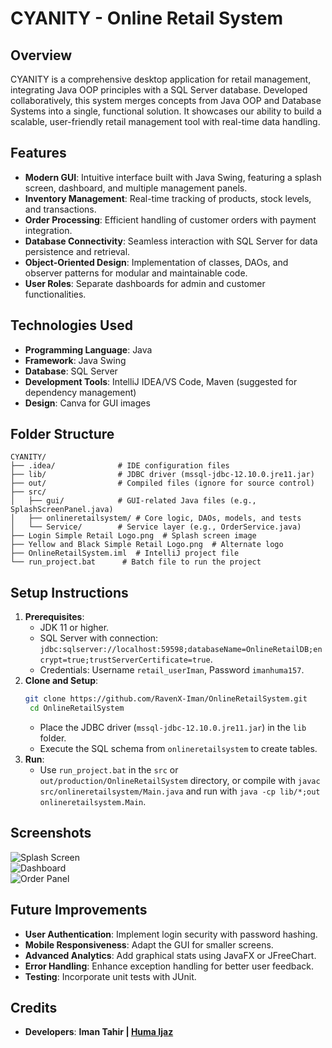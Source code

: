 # CYANITY - Online Retail System

## Overview
CYANITY is a comprehensive desktop application for retail management, integrating Java OOP principles with a SQL Server database. Developed collaboratively, this system merges concepts from Java OOP and Database Systems into a single, functional solution. It showcases our ability to build a scalable, user-friendly retail management tool with real-time data handling.

## Features
- **Modern GUI**: Intuitive interface built with Java Swing, featuring a splash screen, dashboard, and multiple management panels.
- **Inventory Management**: Real-time tracking of products, stock levels, and transactions.
- **Order Processing**: Efficient handling of customer orders with payment integration.
- **Database Connectivity**: Seamless interaction with SQL Server for data persistence and retrieval.
- **Object-Oriented Design**: Implementation of classes, DAOs, and observer patterns for modular and maintainable code.
- **User Roles**: Separate dashboards for admin and customer functionalities.

## Technologies Used
- **Programming Language**: Java
- **Framework**: Java Swing
- **Database**: SQL Server
- **Development Tools**: IntelliJ IDEA/VS Code, Maven (suggested for dependency management)
- **Design**: Canva for GUI images

## Folder Structure
```plaintext
CYANITY/
├── .idea/              # IDE configuration files
├── lib/                # JDBC driver (mssql-jdbc-12.10.0.jre11.jar)
├── out/                # Compiled files (ignore for source control)
├── src/
│   ├── gui/            # GUI-related Java files (e.g., SplashScreenPanel.java)
│   ├── onlineretailsystem/ # Core logic, DAOs, models, and tests
│   └── Service/        # Service layer (e.g., OrderService.java)
├── Login Simple Retail Logo.png  # Splash screen image
├── Yellow and Black Simple Retail Logo.png  # Alternate logo
├── OnlineRetailSystem.iml  # IntelliJ project file
└── run_project.bat      # Batch file to run the project
```

## Setup Instructions
1. **Prerequisites**:
   - JDK 11 or higher.
   - SQL Server with connection: `jdbc:sqlserver://localhost:59598;databaseName=OnlineRetailDB;encrypt=true;trustServerCertificate=true`.
   - Credentials: Username `retail_userIman`, Password `imanhuma157`.
2. **Clone and Setup**:
   ```bash
   git clone https://github.com/RavenX-Iman/OnlineRetailSystem.git
    cd OnlineRetailSystem

   ```
   - Place the JDBC driver (`mssql-jdbc-12.10.0.jre11.jar`) in the `lib` folder.
   - Execute the SQL schema from `onlineretailsystem` to create tables.
3. **Run**:
   - Use `run_project.bat` in the `src` or `out/production/OnlineRetailSystem` directory, or compile with `javac src/onlineretailsystem/Main.java` and run with `java -cp lib/*;out onlineretailsystem.Main`.

## Screenshots
![Splash Screen](screenshots/splash.png)  
![Dashboard](screenshots/dashboard.png)  
![Order Panel](screenshots/order-panel.png)  


## Future Improvements
- **User Authentication**: Implement login security with password hashing.
- **Mobile Responsiveness**: Adapt the GUI for smaller screens.
- **Advanced Analytics**: Add graphical stats using JavaFX or JFreeChart.
- **Error Handling**: Enhance exception handling for better user feedback.
- **Testing**: Incorporate unit tests with JUnit.

## Credits
- **Developers**:
  **Iman Tahir | [Huma Ijaz](https://github.com/Huma-Ijaz)**
